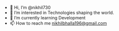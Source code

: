 - 👋 Hi, I’m @nikhil730
- 👀 I’m interested in Technologies shaping the world.
- 🌱 I’m currently learning Development
- 📫 How to reach me nikhilbhalla196@gmail.com

<!---
nikhil730/nikhil730 is a ✨ special ✨ repository because its `README.md` (this file) appears on your GitHub profile.
You can click the Preview link to take a look at your changes.
--->
